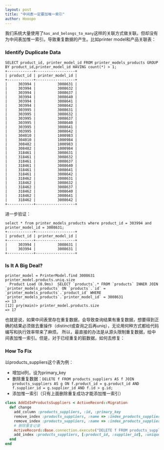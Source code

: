 ```yaml
---
layout: post
title: "中间表一定要加唯一索引"
author: Hooopo
---
```


我们系统大量使用了`has_and_belongs_to_many`这样的关联方式做关联。但却没有为中间表加惟一索引。导致重复数据的产生。比如printer model和产品关联表：

### Identify Duplicate Data

```
SELECT product_id, printer_model_id FROM printer_models_products GROUP BY product_id,printer_model_id HAVING count(*) > 1;
+------------+------------------+
| product_id | printer_model_id |
+------------+------------------+
|     303994 |          3008631 |
|     303994 |          3008632 |
|     303994 |          3008637 |
|     303994 |          3008640 |
|     303994 |          3008641 |
|     303994 |          3008642 |
|     303995 |          3008631 |
|     303995 |          3008632 |
|     303995 |          3008637 |
|     303995 |          3008640 |
|     303995 |          3008641 |
|     303995 |          3008642 |
|     304010 |          1000983 |
|     304010 |          1000984 |
|     308482 |          1000983 |
|     308482 |          1000984 |
|     318461 |          3008631 |
|     318461 |          3008632 |
|     318461 |          3008637 |
|     318461 |          3008640 |
|     318461 |          3008641 |
|     318461 |          3008642 |
|     318462 |          3008631 |
|     318462 |          3008632 |
|     318462 |          3008637 |
|     318462 |          3008640 |
|     318462 |          3008641 |
|     318462 |          3008642 |
+------------+------------------+
```

进一步验证：

```
select * from printer_models_products where product_id = 303994 and printer_model_id = 3008631;
+------------+------------------+
| product_id | printer_model_id |
+------------+------------------+
|     303994 |          3008631 |
|     303994 |          3008631 |
+------------+------------------+
```

### Is It A Big Deal?


```
printer_model = PrinterModel.find 3008631
printer_model.products.uniq.size
  Product Load (0.9ms)  SELECT `products`.* FROM `products` INNER JOIN `printer_models_products` ON `products`.`id` = `printer_models_products`.`product_id` WHERE `printer_models_products`.`printer_model_id` = 3008631
=> 13
[12] pry(main)> printer_model.products.size
=> 17
```
也就是说，如果中间表里存在重复数据，会导致查询结果有重复数据，想要得到正确的结果必须做去重操作（distinct或查询之后再uniq），无论用何种方式都给代码编写和执行效率带来了麻烦。
所以，最直接的办法是从源头限制重复数据，给中间表加惟一索引。但是，对于已经重复的脏数据，如何去修复：

### How To Fix

以products_suppliers这个表为例：

* 增加id列，设为primary_key
* 删除重复数据：`DELETE f FROM products_suppliers AS f JOIN products_suppliers AS g ON f.product_id = g.product_id AND f.supplier_id = g.supplier_id AND f.id > g.id;`
* 添加惟一索引（只有上面删除重复成功才能添加惟一索引）

```ruby
class AddIdInProductsSuppliers < ActiveRecord::Migration
  def change
    add_column :products_suppliers, :id, :primary_key
    remove_index :products_suppliers, :name => :index_products_suppliers_product
    remove_index :products_suppliers, :name => :index_products_suppliers_supplier
    # 删除重复记录
    ActiveRecord::Base.connection.execute("DELETE f FROM products_suppliers AS f JOIN products_suppliers AS g ON f.product_id = g.product_id AND f.supplier_id = g.supplier_id AND f.id > g.id;")
    add_index :products_suppliers, [:product_id, :supplier_id], :unique => true
  end
end
```
